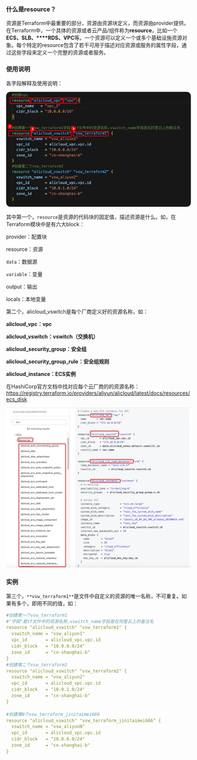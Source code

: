 

### 什么是resource？

资源是Terraform中最重要的部分，资源由资源块定义，而资源由provider提供。在Terraform中，一个具体的资源或者云产品/组件称为**resource**，比如一个**ECS、SLB、****RDS、VPC**等。一个资源可以定义一个或多个基础设施资源对象。每个特定的resource包含了若干可用于描述对应资源或服务的属性字段，通过这些字段来定义一个完整的资源或者服务。





### 使用说明

各字段解释及使用说明：

![img](resource.assets/1668150433844-c8685693-3256-4cc1-b344-8cc924206223.png)

其中第一个，`resource`是资源的代码块的固定值，描述资源是什么。如，在Terraform模块中是有六大block：

provider：配置块

resource：资源

`data`：数据源

`variable`：变量

output：输出

locals：本地变量



第二个，alicloud_vswitch是每个厂商定义好的资源名称，如：

**alicloud_vpc：vpc**

**alicloud_vswitch：vswitch（交换机）**

**alicloud_security_group：安全组**

**alicloud_security_group_rule：安全组规则**

**alicloud_instance：ECS实例**





在HashiCorp官方文档中找对应每个云厂商的的资源名称：https://registry.terraform.io/providers/aliyun/alicloud/latest/docs/resources/ecs_disk

![image.png](resource.assets/1668149320948-bda02946-1fa9-4e49-ae0a-8224590698ba.png)





### 实例

第三个，`**vsw_terraform1**`是文件中自定义的资源的唯一名称，不可重复。如果有多个，即用不同的值，如：

```yaml
#创建第一个vsw_terraform1
#"字段"是tf文件中的资源名称,vswitch_name字段是在阿里云上的备注名
resource "alicloud_vswitch" "vsw_terraform1" {
  vswitch_name = "vsw_aliyun1"
  vpc_id       = alicloud_vpc.vpc.id
  cidr_block   = "10.0.0.0/24"
  zone_id      = "cn-shanghai-b"
}
#创建第二个vsw_terraform2
resource "alicloud_vswitch" "vsw_terraform2" {
  vswitch_name = "vsw_aliyun2"
  vpc_id       = alicloud_vpc.vpc.id
  cidr_block   = "10.0.1.0/24"
  zone_id      = "cn-shanghai-b"
}

#创建第N个vsw_terraform_jinitaimei666
resource "alicloud_vswitch" "vsw_terraform_jinitaimei666" {
  vswitch_name = "vsw_aliyunN"
  vpc_id       = alicloud_vpc.vpc.id
  cidr_block   = "10.0.6.0/24"
  zone_id      = "cn-shanghai-b"
}
```

